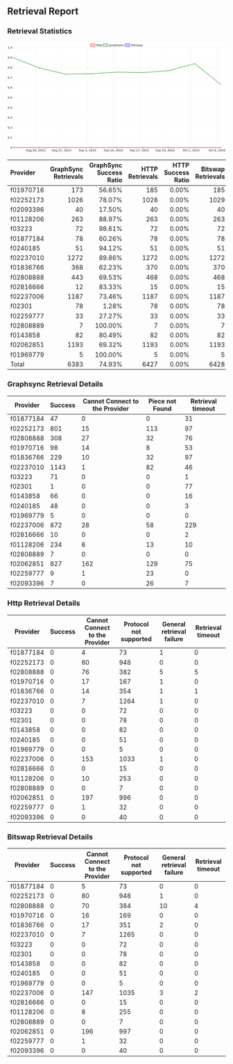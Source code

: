## Retrieval Report
### Retrieval Statistics
<img src="https://raw.githubusercontent.com/data-preservation-programs/filplus-checker-assets/main/filecoin-project/filecoin-plus-large-datasets/issues/2094/1697355873953.png"/>

| Provider  | GraphSync Retrievals | GraphSync Success Ratio | HTTP Retrievals | HTTP Success Ratio | Bitswap Retrievals | Bitswap Success Ratio |
| :-------- | -------------------: | ----------------------: | --------------: | -----------------: | -----------------: | --------------------: |
| f01970716 |                  173 |                  56.65% |             185 |              0.00% |                185 |                 0.00% |
| f02252173 |                 1026 |                  78.07% |            1028 |              0.00% |               1029 |                 0.00% |
| f02093396 |                   40 |                  17.50% |              40 |              0.00% |                 40 |                 0.00% |
| f01128206 |                  263 |                  88.97% |             263 |              0.00% |                263 |                 0.00% |
| f03223    |                   72 |                  98.61% |              72 |              0.00% |                 72 |                 0.00% |
| f01877184 |                   78 |                  60.26% |              78 |              0.00% |                 78 |                 0.00% |
| f0240185  |                   51 |                  94.12% |              51 |              0.00% |                 51 |                 0.00% |
| f02237010 |                 1272 |                  89.86% |            1272 |              0.00% |               1272 |                 0.00% |
| f01836766 |                  368 |                  62.23% |             370 |              0.00% |                370 |                 0.00% |
| f02808888 |                  443 |                  69.53% |             468 |              0.00% |                468 |                 0.00% |
| f02816666 |                   12 |                  83.33% |              15 |              0.00% |                 15 |                 0.00% |
| f02237006 |                 1187 |                  73.46% |            1187 |              0.00% |               1187 |                 0.00% |
| f02301    |                   78 |                   1.28% |              78 |              0.00% |                 78 |                 0.00% |
| f02259777 |                   33 |                  27.27% |              33 |              0.00% |                 33 |                 0.00% |
| f02808889 |                    7 |                 100.00% |               7 |              0.00% |                  7 |                 0.00% |
| f0143858  |                   82 |                  80.49% |              82 |              0.00% |                 82 |                 0.00% |
| f02062851 |                 1193 |                  69.32% |            1193 |              0.00% |               1193 |                 0.00% |
| f01969779 |                    5 |                 100.00% |               5 |              0.00% |                  5 |                 0.00% |
| Total     |                 6383 |                  74.93% |            6427 |              0.00% |               6428 |                 0.00% |

### Graphsync Retrieval Details
| Provider  | Success | Cannot Connect to the Provider | Piece not Found | Retrieval timeout |
| --------- | ------- | ------------------------------ | --------------- | ----------------- |
| f01877184 | 47      | 0                              | 0               | 31                |
| f02252173 | 801     | 15                             | 113             | 97                |
| f02808888 | 308     | 27                             | 32              | 76                |
| f01970716 | 98      | 14                             | 8               | 53                |
| f01836766 | 229     | 10                             | 32              | 97                |
| f02237010 | 1143    | 1                              | 82              | 46                |
| f03223    | 71      | 0                              | 0               | 1                 |
| f02301    | 1       | 0                              | 0               | 77                |
| f0143858  | 66      | 0                              | 0               | 16                |
| f0240185  | 48      | 0                              | 0               | 3                 |
| f01969779 | 5       | 0                              | 0               | 0                 |
| f02237006 | 872     | 28                             | 58              | 229               |
| f02816666 | 10      | 0                              | 0               | 2                 |
| f01128206 | 234     | 6                              | 13              | 10                |
| f02808889 | 7       | 0                              | 0               | 0                 |
| f02062851 | 827     | 162                            | 129             | 75                |
| f02259777 | 9       | 1                              | 23              | 0                 |
| f02093396 | 7       | 0                              | 26              | 7                 |

### Http Retrieval Details
| Provider  | Success | Cannot Connect to the Provider | Protocol not supported | General retrieval failure | Retrieval timeout |
| --------- | ------- | ------------------------------ | ---------------------- | ------------------------- | ----------------- |
| f01877184 | 0       | 4                              | 73                     | 1                         | 0                 |
| f02252173 | 0       | 80                             | 948                    | 0                         | 0                 |
| f02808888 | 0       | 76                             | 382                    | 5                         | 5                 |
| f01970716 | 0       | 17                             | 167                    | 1                         | 0                 |
| f01836766 | 0       | 14                             | 354                    | 1                         | 1                 |
| f02237010 | 0       | 7                              | 1264                   | 1                         | 0                 |
| f03223    | 0       | 0                              | 72                     | 0                         | 0                 |
| f02301    | 0       | 0                              | 78                     | 0                         | 0                 |
| f0143858  | 0       | 0                              | 82                     | 0                         | 0                 |
| f0240185  | 0       | 0                              | 51                     | 0                         | 0                 |
| f01969779 | 0       | 0                              | 5                      | 0                         | 0                 |
| f02237006 | 0       | 153                            | 1033                   | 1                         | 0                 |
| f02816666 | 0       | 0                              | 15                     | 0                         | 0                 |
| f01128206 | 0       | 10                             | 253                    | 0                         | 0                 |
| f02808889 | 0       | 0                              | 7                      | 0                         | 0                 |
| f02062851 | 0       | 197                            | 996                    | 0                         | 0                 |
| f02259777 | 0       | 1                              | 32                     | 0                         | 0                 |
| f02093396 | 0       | 0                              | 40                     | 0                         | 0                 |

### Bitswap Retrieval Details
| Provider  | Success | Cannot Connect to the Provider | Protocol not supported | General retrieval failure | Retrieval timeout |
| --------- | ------- | ------------------------------ | ---------------------- | ------------------------- | ----------------- |
| f01877184 | 0       | 5                              | 73                     | 0                         | 0                 |
| f02252173 | 0       | 80                             | 948                    | 1                         | 0                 |
| f02808888 | 0       | 70                             | 384                    | 10                        | 4                 |
| f01970716 | 0       | 16                             | 169                    | 0                         | 0                 |
| f01836766 | 0       | 17                             | 351                    | 2                         | 0                 |
| f02237010 | 0       | 7                              | 1265                   | 0                         | 0                 |
| f03223    | 0       | 0                              | 72                     | 0                         | 0                 |
| f02301    | 0       | 0                              | 78                     | 0                         | 0                 |
| f0143858  | 0       | 0                              | 82                     | 0                         | 0                 |
| f0240185  | 0       | 0                              | 51                     | 0                         | 0                 |
| f01969779 | 0       | 0                              | 5                      | 0                         | 0                 |
| f02237006 | 0       | 147                            | 1035                   | 3                         | 2                 |
| f02816666 | 0       | 0                              | 15                     | 0                         | 0                 |
| f01128206 | 0       | 8                              | 255                    | 0                         | 0                 |
| f02808889 | 0       | 0                              | 7                      | 0                         | 0                 |
| f02062851 | 0       | 196                            | 997                    | 0                         | 0                 |
| f02259777 | 0       | 1                              | 32                     | 0                         | 0                 |
| f02093396 | 0       | 0                              | 40                     | 0                         | 0                 |
